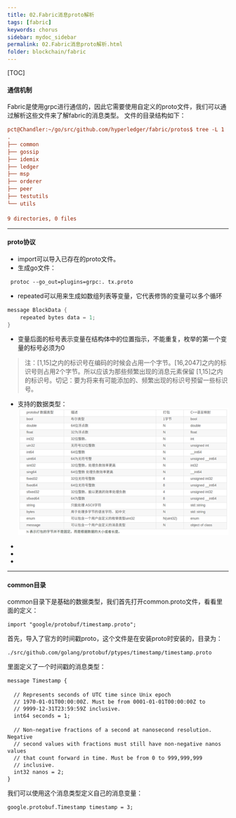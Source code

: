 ```yaml
---
title: 02.Fabric消息proto解析
tags: [fabric]
keywords: chorus
sidebar: mydoc_sidebar
permalink: 02.Fabric消息proto解析.html
folder: blockchain/fabric
---
```

[TOC]
#### 通信机制
Fabric是使用grpc进行通信的，因此它需要使用自定义的proto文件，我们可以通过解析这些文件来了解fabric的消息类型。
文件的目录结构如下：
```ini
pct@Chandler:~/go/src/github.com/hyperledger/fabric/protos$ tree -L 1
.
├── common
├── gossip
├── idemix
├── ledger
├── msp
├── orderer
├── peer
├── testutils
└── utils

9 directories, 0 files
```
 --- 
#### proto协议
* import可以导入已存在的proto文件。
* 生成go文件：
```
 protoc --go_out=plugins=grpc:. tx.proto 
```
* repeated可以用来生成如数组列表等变量，它代表修饰的变量可以多个循环
```go
message BlockData {
    repeated bytes data = 1;
}
```
* 变量后面的标号表示变量在结构体中的位置指示，不能重复，枚举的第一个变量的标号必须为0
> 注：[1,15]之内的标识号在编码的时候会占用一个字节。[16,2047]之内的标识号则占用2个字节。所以应该为那些频繁出现的消息元素保留 [1,15]之内的标识号。切记：要为将来有可能添加的、频繁出现的标识号预留一些标识号。 
* 支持的数据类型：
![02-1](./images/blockchain/fabric/02-1.png)

* 
* 
* 
 --- 
#### common目录
common目录下是基础的数据类型，我们首先打开common.proto文件，看看里面的定义：
```
import "google/protobuf/timestamp.proto";
```
首先，导入了官方的时间戳proto，这个文件是在安装proto时安装的，目录为：
```
./src/github.com/golang/protobuf/ptypes/timestamp/timestamp.proto
```
里面定义了一个时间戳的消息类型：
```
message Timestamp {

  // Represents seconds of UTC time since Unix epoch
  // 1970-01-01T00:00:00Z. Must be from 0001-01-01T00:00:00Z to
  // 9999-12-31T23:59:59Z inclusive.
  int64 seconds = 1;

  // Non-negative fractions of a second at nanosecond resolution. Negative
  // second values with fractions must still have non-negative nanos values
  // that count forward in time. Must be from 0 to 999,999,999
  // inclusive.
  int32 nanos = 2;
}
```
我们可以使用这个消息类型定义自己的消息变量：
```
google.protobuf.Timestamp timestamp = 3;
```






















































